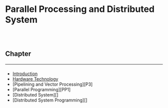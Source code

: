 <!--markdown practice-->
# Parallel Processing and Distributed System


## </br></br>Chapter<hr/>

- [Introduction][P1]
- [Hardware Technology][P2]
- [Pipelining and Vector Processing][P3]
- [Parallel Programming][PP1]
- [Distributed System][]
- [Distributed System Programming][]





<!--Links-->
[P1]: https://github.com/HasanTarik-REC/Note-Collections/blob/Feature/Fourth%20Year/Even%20Semester/Operating%20System/Introduction/Introduction.md
[P2]: https://github.com/HasanTarik-REC/Note-Collections/blob/Feature/Fourth%20Year/Even%20Semester/Operating%20System/System%20Structure.md
[P13]: https://github.com/HasanTarik-REC/Note-Collections/blob/Feature/Fourth%20Year/Even%20Semester/Operating%20System/Protection%20and%20Security.md
<!--End-->
